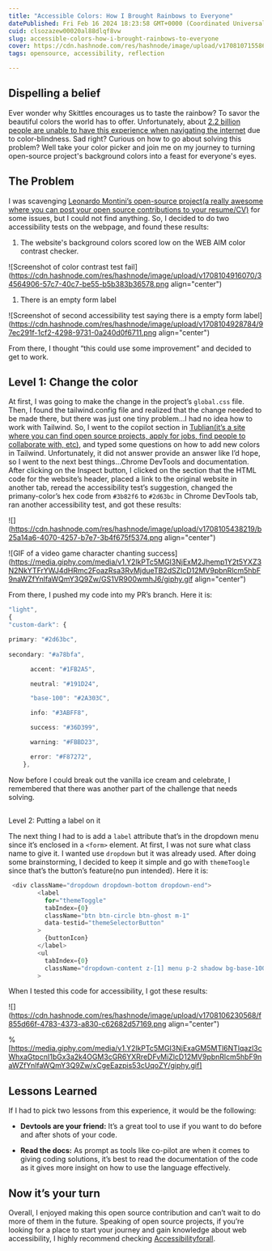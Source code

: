 ```yaml
---
title: "Accessible Colors: How I Brought Rainbows to Everyone"
datePublished: Fri Feb 16 2024 18:23:58 GMT+0000 (Coordinated Universal Time)
cuid: clsozazew00020al88dlqf8vw
slug: accessible-colors-how-i-brought-rainbows-to-everyone
cover: https://cdn.hashnode.com/res/hashnode/image/upload/v1708107155860/75fb15ba-5871-4d3c-854d-2181f05387eb.png
tags: opensource, accessibility, reflection

---
```


## Dispelling a belief

Ever wonder why Skittles encourages us to taste the rainbow? To savor the beautiful colors the world has to offer. Unfortunately, about [2.2 billion people are unable to have this experience when navigating the internet](https://www.who.int/news-room/fact-sheets/detail/blindness-and-visual-impairment) due to color-blindness. Sad right? Curious on how to go about solving this problem? Well take your color picker and join me on my journey to turning open-source project's background colors into a feast for everyone's eyes.

## The Problem

I was scavenging [Leonardo Montini’s open-source project(a really awesome where you can post your open source contributions to your resume/CV)](https://github.com/DevLeonardoCommunity/github-stats) for some issues, but I could not find anything. So, I decided to do two accessibility tests on the webpage, and found these results:

1. The website's background colors scored low on the WEB AIM color contrast checker.
    

![Screenshot of color contrast test fail](https://cdn.hashnode.com/res/hashnode/image/upload/v1708104916070/34564906-57c7-40c7-be55-b5b383b36578.png align="center")

1. There is an empty form label
    

![Screenshot of second accessibility test saying there is a empty form label](https://cdn.hashnode.com/res/hashnode/image/upload/v1708104928784/97ec291f-1cf2-4298-9731-0a240d0f6711.png align="center")

From there, I thought “this could use some improvement” and decided to get to work.

## Level 1: Change the color

At first, I was going to make the change in the project’s `global.css` file. Then, I found the tailwind.config file and realized that the change needed to be made there, but there was just one tiny problem…I had no idea how to work with Tailwind. So, I went to the copilot section in [Tublian(it’s a site where you can find open source projects, apply for jobs, find people to collaborate with, etc)](https://www.tublian.com/welcome#), and typed some questions on how to add new colors in Tailwind. Unfortunately, it did not answer provide an answer like I’d hope, so I went to the next best things…Chrome DevTools and documentation. After clicking on the Inspect button, I clicked on the section that the HTML code for the website’s header, placed a link to the original website in another tab, reread the accessibility test’s suggestion, changed the primany-color’s hex code from `#3b82f6` to `#2d63bc` in Chrome DevTools tab, ran another accessibility test, and got these results:

![](https://cdn.hashnode.com/res/hashnode/image/upload/v1708105438219/b25a14a6-4070-4257-b7e7-3b4f675f5374.png align="center")

![GIF of a video game character chanting success](https://media.giphy.com/media/v1.Y2lkPTc5MGI3NjExM2Jhemp1Y2t5YXZ3N2NkYTFrYWJ4dHRmc2FoazRsa3RvMjdueTB2dSZlcD12MV9pbnRlcm5hbF9naWZfYnlfaWQmY3Q9Zw/GS1VR900wmhJ6/giphy.gif align="center")

From there, I pushed my code into my PR’s branch. Here it is:

```typescript
"light",
{
"custom-dark": {

primary: "#2d63bc",
 
secondary: "#a78bfa",

      accent: "#1FB2A5",

      neutral: "#191D24",

      "base-100": "#2A303C",

      info: "#3ABFF8",

      success: "#36D399",

      warning: "#FBBD23",

      error: "#F87272",
    },
```

Now before I could break out the vanilla ice cream and celebrate, I remembered that there was another part of the challenge that needs solving.

##   
Level 2: Putting a label on it

The next thing I had to is add a `label` attribute that’s in the dropdown menu since it’s enclosed in a `<form>` element. At first, I was not sure what class name to give it. I wanted use `dropdown` but it was already used. After doing some brainstorming, I decided to keep it simple and go with `themeToogle` since that’s the button’s feature(no pun intended). Here it is:

```typescript
 <div className="dropdown dropdown-bottom dropdown-end">
        <label
          for="themeToggle"
          tabIndex={0}
          className="btn btn-circle btn-ghost m-1"
          data-testid="themeSelectorButton"
        >
          {buttonIcon}
        </label>
        <ul
          tabIndex={0}
          className="dropdown-content z-[1] menu p-2 shadow bg-base-100 rounded-box w-52 mt-3"
        >
```

When I tested this code for accessibility, I got these results:  

![](https://cdn.hashnode.com/res/hashnode/image/upload/v1708106230568/f855d66f-4783-4373-a830-c62682d57169.png align="center")

%[https://media.giphy.com/media/v1.Y2lkPTc5MGI3NjExaGM5MTl6NTlqazl3cWhxaGtpcnI1bGx3a2k4OGM3cGR6YXRreDFvMiZlcD12MV9pbnRlcm5hbF9naWZfYnlfaWQmY3Q9Zw/xCgeEazpis53cUqoZY/giphy.gif] 

## Lessons Learned

If I had to pick two lessons from this experience, it would be the following:

* **Devtools are your friend:** It’s a great tool to use if you want to do before and after shots of your code.
    
* **Read the docs:** As prompt as tools like co-pilot are when it comes to giving coding solutions, it’s best to read the documentation of the code as it gives more insight on how to use the language effectively.
    

## Now it’s your turn

Overall, I enjoyed making this open source contribution and can’t wait to do more of them in the future. Speaking of open source projects, if you’re looking for a place to start your journey and gain knowledge about web accessibility, I highly recommend checking [Accessibilityforall](https://github.com/AccessibleForAll/AccessibleWebDev).